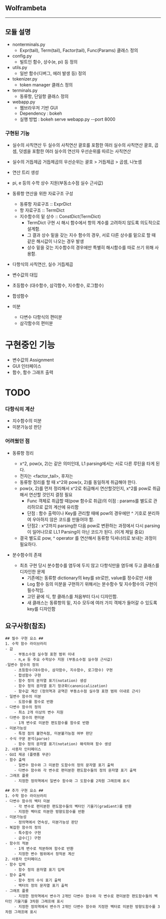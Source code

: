 ## Wolframbeta ##
---
## 모듈 설명 ##
* nonterminals.py
    - Expr(tail), Term(tail), Factor(tail), Func(Params) 클래스 정의
* config.py
    - 빌트인 함수, 상수(e, pi) 등 정의
* utils.py
    - 일반 함수(디버그, 에러 발생 등) 정의
* tokenizer.py
    - token manager 클래스 정의
* terminals.py
    - 동류항, 단일항 클래스 정의
* webapp.py
    - 웹브라우저 기반 GUI
    - Dependency : bokeh
    - 실행 방법 : bokeh serve webapp.py --port 8000 
    
### 구현된 기능 ###
- 실수의 사칙연산
    두 실수의 사칙연산
    괄호를 포함한 여러 실수의 사칙연산
    괄호, 곱셈, 덧셈을 포함한 여러 실수의 연산자 우선순위를 따르는 사칙연산
- 실수의 거듭제곱
    거듭제곱의 우선순위는 괄호 > 거듭제곱 > 곱셈, 나눗셈
- 연산 트리 생성
- pi, e 등의 수학 상수 지원(부동소수점 실수 근사값)
- 동류항 연산을 위한 자료구조 구성
    - 동류항 자료구조 :: ExprDict
    - 항 자료구조 :: TermDict
    - 지수함수의 밑 상수 :: ConstDict(TermDict)
        - TermDict 구현 시 해시 함수에서 항의 계수를 고려하지 않도록 의도적으로 설계함.
        - 그 결과 상수 밑을 갖는 지수 함수의 경우, 서로 다른 상수를 밑으로 할 때 같은 해시값이 나오는 경우 발생
        - 상수 밑을 갖는 지수함수의 경우에만 특별히 해시함수를 따로 쓰기 위해 사용함. 
            
- 다항식의 사칙연산, 실수 거듭제곱
- 변수값의 대입
- 초등함수 (대수함수, 삼각함수, 지수함수, 로그함수)
- 합성함수

- 미분
    - 다변수 다항식의 편미분
    - 삼각함수의 편미분
# 구현중인 기능 #
- 변수값의 Assignment
- GUI 인터페이스
- 함수, 함수 그래프 출력

# TODO #

### 다항식의 계산 ###


- 지수함수의 미분
- 미분가능성 판단

### 어려웠던 점 ###

- 동류항 정리
    - x^2, pow(x, 2)는 같은 의미인데, L1 parsing에서는 서로 다른 루틴을 타게 된다.
    - 전자는 <variable><factor_tail>, 후자는 <func><params>
    - 동류항 정리를 할 때 x^2와 pow(x, 2)를 동일하게 취급해야 한다.
    - pow(x, 2)를 먼저 정리해서 x^2로 취급해서 연산할것인지, x^2를 pow로 취급해서 연산할 것인지 결정 필요
        - Func 객체로 취급할 때(pow 함수로 취급)의 이점 : params를 별도로 관리하므로 값의 계산에 유리함
        - 단점 : 함수 출력이나 Key를 관리할 때에 pow의 경우에만 ^ 기호로 분리하여 우아하지 않은 코드를 만들어야 함.
        - 단점2 : x^2까지 parsing한 다음 pow로 변환하는 과정에서 다시 parsing이 일어나므로 LL1 Parsing이 아닌 코드가 된다. (이게 제일 중요)
    - 결국 별도로 pow, ^ operator 를 연산해서 동류항 딕셔너리로 보내는 과정이 필요하다.
    
- 분수함수의 존재
    - 최초 구현 당시 분수함수를 염두에 두지 않고 다항식만을 염두에 두고 클래스를 디자인한 문제
        - 기존에는 동류항 dictionary의 key를 str로만, value를 정수로만 사용
        - Log 함수 등의 미분을 구현하기 위해서는 분수함수 및 지수함수의 구현이 필수적임.
        - 고민 끝에 식, 항 클래스를 처음부터 다시 디자인함.
        - 새 클래스는 동류항의 밑, 지수 모두에 여러 가지 객체가 들어갈 수 있도록 key를 디자인함
     
        
## 요구사항(참조) ## 
    ## 필수 구현 요소 ##
    1. 수학 함수 라이브러리
    - 값
        - 부동소수점 실수형 표현 범위 이내
        - π,e 등 주요 수학상수 지원 (부동소수점 실수형 근사값)
    -일변수 함수의 정의
        - 초등함수(대수함수, 삼각함수, 지수함수, 로그함수) 구현
        - 합성함수 구현
        - 함수 정의 문자열 표기(notation) 생성
        - 함수 정의 문자열 표기 정규화(canonicalization)
        - 함수값 계산 (정의역과 공역은 부동소수점 실수형 표현 범위 이내로 근사)
    - 일변수 함수의 미분
        - 도함수를 함수로 반환
    - 다변수 함수의 정의
        - 최소 2개 이상의 변수 지원
    - 다변수 함수의 편미분
        - 1개 변수로 미분한 편도함수를 함수로 반환
    - 미분가능성
        - 특정 점의 불연속점, 미분불가능점 여부 판단
    - 수식 구문 분석(parse)
        - 함수 정의 문자열 표기(notation) 해석하여 함수 생성
    2. 사용자 인터페이스
    - GUI 제공 (플랫폼 무관)
    - 함수 출력
        - 일변수 함수와 그 미분한 도함수의 정의 문자열 표기 출력
        - 다변수 함수와 각 변수로 편미분한 편도함수들의 정의 문자열 표기 출력
    - 그래프 플롯
        - 지정한 정의역에서 일변수 함수와 그 도함수를 2차원 그래프에 표시
     
    ## 추가 구현 요소 ##
    1. 수학 함수 라이브러리
    - 다변수 함수의 벡터 미분
        - 각 변수로 편미분한 편도함수들의 벡터인 기울기(gradient)를 반환
        - 지정한 벡터로 미분한 방향도함수를 반환
    - 미분가능성
        - 정의역에서 연속성, 미분가능성 판단
    - 복잡한 함수의 정의
        - 특수함수 구현
        - 급수(∑) 구현
    - 함수의 적분
        - 1개 변수로 적분하여 함수로 반환
        - 지정한 변수 범위에서 정적분 계산
    2. 사용자 인터페이스
    - 함수 입력
        - 함수 정의 문자열 표기 입력
    - 함수 출력
        - 함수 정의 수식 표기 출력
        - 벡터의 정의 문자열 표기 출력
    - 그래프 플롯
        - 지정한 정의역에서 변수가 2개인 다변수 함수와 각 변수로 편미분한 편도함수들의 벡터인 기울기를 3차원 그래프에 표시
        - 지정한 정의역에서 변수가 2개인 다변수 함수와 지정한 벡터로 미분한 방향도함수를 3차원 그래프에 표시
        